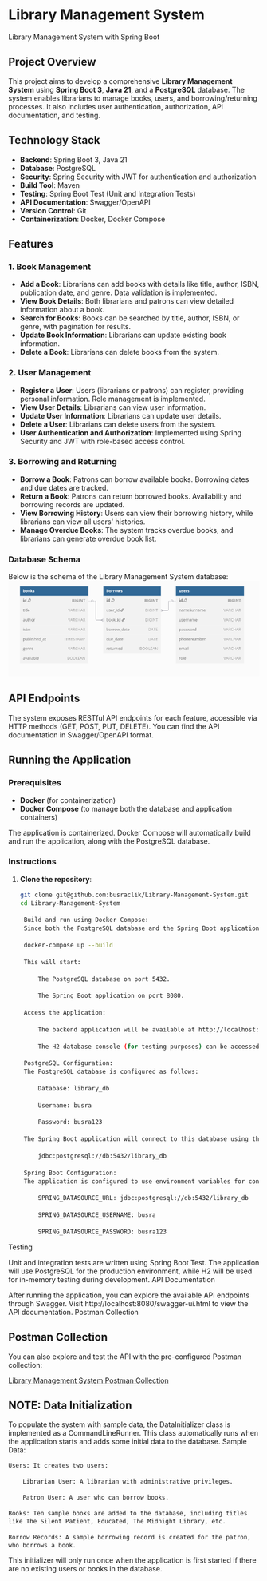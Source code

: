 # Library Management System
Library Management System with Spring Boot

## Project Overview
This project aims to develop a comprehensive **Library Management System** using **Spring Boot 3**, **Java 21**, and a **PostgreSQL** database. The system enables librarians to manage books, users, and borrowing/returning processes. It also includes user authentication, authorization, API documentation, and testing.

## Technology Stack
- **Backend**: Spring Boot 3, Java 21
- **Database**: PostgreSQL
- **Security**: Spring Security with JWT for authentication and authorization
- **Build Tool**: Maven
- **Testing**: Spring Boot Test (Unit and Integration Tests)
- **API Documentation**: Swagger/OpenAPI
- **Version Control**: Git
- **Containerization**: Docker, Docker Compose

## Features
### 1. Book Management
- **Add a Book**: Librarians can add books with details like title, author, ISBN, publication date, and genre. Data validation is implemented.
- **View Book Details**: Both librarians and patrons can view detailed information about a book.
- **Search for Books**: Books can be searched by title, author, ISBN, or genre, with pagination for results.
- **Update Book Information**: Librarians can update existing book information.
- **Delete a Book**: Librarians can delete books from the system.

### 2. User Management
- **Register a User**: Users (librarians or patrons) can register, providing personal information. Role management is implemented.
- **View User Details**: Librarians can view user information.
- **Update User Information**: Librarians can update user details.
- **Delete a User**: Librarians can delete users from the system.
- **User Authentication and Authorization**: Implemented using Spring Security and JWT with role-based access control.

### 3. Borrowing and Returning
- **Borrow a Book**: Patrons can borrow available books. Borrowing dates and due dates are tracked.
- **Return a Book**: Patrons can return borrowed books. Availability and borrowing records are updated.
- **View Borrowing History**: Users can view their borrowing history, while librarians can view all users' histories.
- **Manage Overdue Books**: The system tracks overdue books, and librarians can generate overdue book list.


### Database Schema
Below is the schema of the Library Management System database:
![Database Schema](src/main/resources/templates/database-schema.png)



## API Endpoints
The system exposes RESTful API endpoints for each feature, accessible via HTTP methods (GET, POST, PUT, DELETE). You can find the API documentation in Swagger/OpenAPI format.


## Running the Application

### Prerequisites
- **Docker** (for containerization)
- **Docker Compose** (to manage both the database and application containers)

The application is containerized. Docker Compose will automatically build and run the application, along with the PostgreSQL database.

### Instructions
1. **Clone the repository**:
   ```bash
   git clone git@github.com:busraclik/Library-Management-System.git
   cd Library-Management-System

    Build and run using Docker Compose:
    Since both the PostgreSQL database and the Spring Boot application are containerized, you can use the following command to build and start both containers:

    docker-compose up --build

    This will start:

        The PostgreSQL database on port 5432.

        The Spring Boot application on port 8080.

    Access the Application:

        The backend application will be available at http://localhost:8080.

        The H2 database console (for testing purposes) can be accessed at http://localhost:8080/h2-console.

    PostgreSQL Configuration:
    The PostgreSQL database is configured as follows:

        Database: library_db

        Username: busra

        Password: busra123

    The Spring Boot application will connect to this database using the following URL:

        jdbc:postgresql://db:5432/library_db

    Spring Boot Configuration:
    The application is configured to use environment variables for connecting to the PostgreSQL database:

        SPRING_DATASOURCE_URL: jdbc:postgresql://db:5432/library_db

        SPRING_DATASOURCE_USERNAME: busra

        SPRING_DATASOURCE_PASSWORD: busra123

Testing

Unit and integration tests are written using Spring Boot Test. The application will use PostgreSQL for the production environment, while H2 will be used for in-memory testing during development.
API Documentation

After running the application, you can explore the available API endpoints through Swagger. Visit http://localhost:8080/swagger-ui.html to view the API documentation.
Postman Collection

## Postman Collection

You can also explore and test the API with the pre-configured Postman collection:

[Library Management System Postman Collection](https://www.postman.com/busraclik/library-management-system/collection/zo0ama1/library-management-project?action=share&creator=28859079)

## NOTE: Data Initialization

To populate the system with sample data, the DataInitializer class is implemented as a CommandLineRunner. This class automatically runs when the application starts and adds some initial data to the database.
Sample Data:

    Users: It creates two users:

        Librarian User: A librarian with administrative privileges.

        Patron User: A user who can borrow books.

    Books: Ten sample books are added to the database, including titles like The Silent Patient, Educated, The Midnight Library, etc.

    Borrow Records: A sample borrowing record is created for the patron, who borrows a book.

This initializer will only run once when the application is first started if there are no existing users or books in the database.